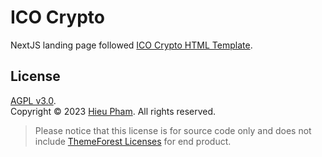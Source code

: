 # ICO Crypto
NextJS landing page followed [ICO Crypto HTML Template](https://themeforest.net/item/ico-crypto-bitcoin-cryptocurrency-landing-page-html-template/21405614).
## License
[AGPL v3.0](https://github.com/hieupth/azalea/blob/main/LICENSE).<br>
Copyright &copy; 2023 [Hieu Pham](https://github.com/hieupth). All rights reserved.
> Please notice that this license is for source code only and does not include [ThemeForest Licenses](https://themeforest.net/licenses/standard) for end product.